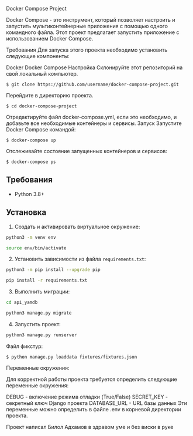 Docker Compose Project

Docker Compose - это инструмент, который позволяет настроить и запустить мультиконтейнерные приложения с помощью одного командного файла. Этот проект предлагает запустить приложение с использованием Docker Compose.

Требования
Для запуска этого проекта необходимо установить следующие компоненты:

Docker
Docker Compose
Настройка
Склонируйте этот репозиторий на свой локальный компьютер.
```
$ git clone https://github.com/username/docker-compose-project.git
```
Перейдите в директорию проекта.
```
$ cd docker-compose-project
```
Отредактируйте файл docker-compose.yml, если это необходимо, и добавьте все необходимые контейнеры и сервисы.
Запуск
Запустите Docker Compose командой:
```
$ docker-compose up
```
Отслеживайте состояние запущенных контейнеров и сервисов:
```
$ docker-compose ps
```
Требования
----------
* Python 3.8+


Установка 
----------


1. Cоздать и активировать виртуальное окружение:
```bash
python3 -m venv env

source env/bin/activate
```
2. Установить зависимости из файла ```requirements.txt```:
```bash
python3 -m pip install --upgrade pip

pip install -r requirements.txt
```
3. Выполнить миграции:
```bash
cd api_yamdb

python3 manage.py migrate
```
4. Запустить проект:
```bash
python3 manage.py runserver
```

Файл фикстур:
```
$ python manage.py loaddata fixtures/fixtures.json 
```
Переменные окружения:

Для корректной работы проекта требуется определить следующие переменные окружения:

DEBUG - включение режима отладки (True/False)
SECRET_KEY - секретный ключ Django проекта
DATABASE_URL - URL базы данных
Эти переменные можно определить в файле .env в корневой директории проекта.

Проект написал Билол Адхамов в здравом уме и без виски в руке
